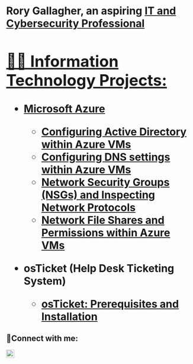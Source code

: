 <h1>Rory Gallagher, an aspiring <a href="https://linkedin.com/in/rorygallagher997">IT and Cybersecurity Professional

<h2>👨‍💻 Information Technology Projects:</h2>

- <b>Microsoft Azure</b>
  - [Configuring Active Directory within Azure VMs](https://github.com/rorygallagher997/configuring-active-directory)
  - [Configuring DNS settings within Azure VMs](https://github.com/rorygallagher997/configure-dns)
  - [Network Security Groups (NSGs) and Inspecting Network Protocols](https://github.com/rorygallagher997/azure-nsg)
  - [Network File Shares and Permissions within Azure VMs](https://github.com/rorygallagher997/network-file-shares-and-permissions)

- <b>osTicket (Help Desk Ticketing System)</b>
  - [osTicket: Prerequisites and Installation](https://github.com/rorygallagher997/osticket-install)


<h2>🤳Connect with me:</h2>

[<img align="left" alt="Josh | LinkedIn" width="22px" src="https://cdn.jsdelivr.net/npm/simple-icons@v3/icons/linkedin.svg" />][linkedin]

[linkedin]: https://linkedin.com/in/rorygallagher997
